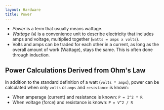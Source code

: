 ```yaml
---
layout: Hardware
title: Power
---
```


* _Power_ is a term that usually means wattage.
* _Wattage_ (`W`) is a convenience unit to describe electricity that includes amps and voltage, multiplied together (`watts = amps x volts`).
* Volts and amps can be traded for each other in a current, as long as the overall amount of work (Wattage), stays the same. This is often done through induction.

## Power Calculations Derived from Ohm's Law

In addition to the standard definition of a watt (`volts * amps`), power can be calculated when only `volts` or `amps` and `resistance` is known:

 * When amperage (current) and resistance is known: `P = I^2 * R`
 * When voltage (force) and resistance is known: `P = V^2 / R`